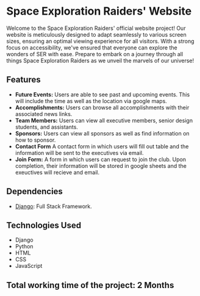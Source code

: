 # Space Exploration Raiders' Website

Welcome to the Space Exploration Raiders' official website project! Our website is meticulously designed to adapt seamlessly to various screen sizes, ensuring an optimal viewing experience for all visitors. With a strong focus on accessibility, we've ensured that everyone can explore the wonders of SER with ease. Prepare to embark on a journey through all things Space Exploration Raiders as we unveil the marvels of our universe!

## Features

- **Future Events:** Users are able to see past and upcoming events. This will include the time as well as the location via google maps.
- **Accomplishments:** Users can browse all accomplishments with their associated news links.
- **Team Members:** Users can view all executive members, senior design students, and assistants.
- **Sponsors:** Users can view all sponsors as well as find information on how to sponsor.
- **Contact Form** A contact form in which users will fill out table and the information will be sent to the executives via email.
- **Join Form:** A form in which users can request to join the club. Upon completion, their information will be stored in google sheets and the exeuctives will recieve and email.

## Dependencies

- [Django](https://djangoproject.com/): Full Stack Framework.

## Technologies Used

- Django
- Python
- HTML
- CSS
- JavaScript

## Total working time of the project: 2 Months
